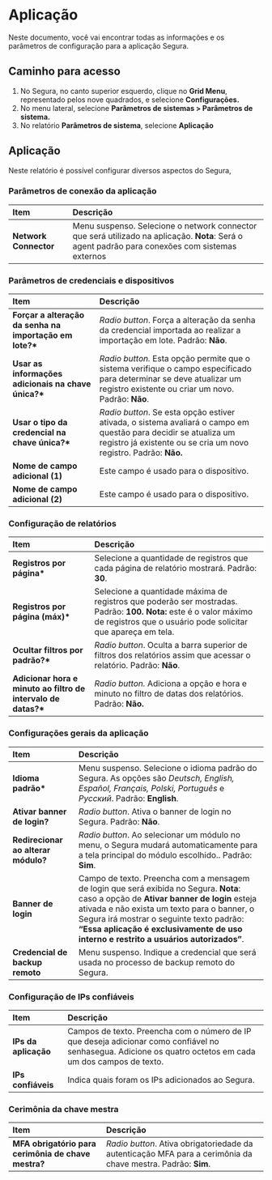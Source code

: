 # Aplicação

Neste documento, você vai encontrar todas as informações e os parâmetros de configuração para a aplicação Segura.

## Caminho para acesso

1. No Segura, no canto superior esquerdo, clique no **Grid Menu**, representado pelos nove quadrados, e selecione **Configurações.**  
2. No menu lateral, selecione **Parâmetros de sistemas \> Parâmetros de sistema.**  
3. No relatório **Parâmetros de sistema**, selecione **Aplicação**

## Aplicação

Neste relatório é possível configurar diversos aspectos do Segura,

### Parâmetros de conexão da aplicação

| Item | Descrição |
| :---- | :---- |
| **Network Connector** | Menu suspenso. Selecione o network connector que será utilizado na aplicação. **Nota**: Será o agent padrão para conexões com sistemas externos |

### Parâmetros de credenciais e dispositivos

| Item | Descrição |
| :---- | :---- |
| **Forçar a alteração da senha na importação em lote?\*** | *Radio button*. Força a alteração da senha da credencial importada ao realizar a importação em lote.  Padrão: **Não**. |
| **Usar as informações adicionais na chave única?\*** | *Radio button.* Esta opção permite que o sistema verifique o campo especificado para determinar se deve atualizar um registro existente ou criar um novo. Padrão: **Não**. |
| **Usar o tipo da credencial na chave única?\*** | *Radio button*. Se esta opção estiver ativada, o sistema avaliará o campo em questão para decidir se atualiza um registro já existente ou se cria um novo registro. Padrão: **Não.** |
| **Nome de campo adicional (1)** | Este campo é usado para o dispositivo. |
| **Nome de campo adicional (2)** | Este campo é usado para o dispositivo. |

### Configuração de relatórios

| Item | Descrição |
| :---- | :---- |
| **Registros por página\*** | Selecione a quantidade de registros que cada página de relatório mostrará. Padrão: **30**. |
| **Registros por página (máx)\*** | Selecione a quantidade máxima de registros que poderão ser mostradas.  Padrão: **100\. Nota:** este é o valor máximo de registros que o usuário pode solicitar que apareça em tela. |
| **Ocultar filtros por padrão?\*** | *Radio button*. Oculta a barra superior de filtros dos relatórios assim que acessar o relatório. Padrão: **Não**. |
| **Adicionar hora e minuto ao filtro de intervalo de datas?\*** | *Radio button.* Adiciona a opção e hora e minuto no filtro de datas dos relatórios. Padrão: **Não.** |

### Configurações gerais da aplicação

| Item | Descrição |
| :---- | :---- |
| **Idioma padrão\*** | Menu suspenso. Selecione o idioma padrão do Segura. As opções são *Deutsch, English, Español, Français, Polski, Português* e *Pусский*. Padrão: **English**. |
| **Ativar banner de login?** | *Radio button*. Ativa o banner de login no Segura. Padrão: **Não**. |
| **Redirecionar ao alterar módulo?** | *Radio button*. Ao selecionar um módulo no menu, o Segura mudará automaticamente para a tela principal do módulo escolhido.. Padrão: **Sim**. |
| **Banner de login** | Campo de texto. Preencha com a mensagem de login que será exibida no Segura. **Nota**: caso a opção de **Ativar banner de login** esteja ativada e não exista um texto para o banner, o Segura irá mostrar o seguinte texto padrão: **“Essa aplicação é exclusivamente de uso interno e restrito a usuários autorizados”**. |
| **Credencial de backup remoto** | Menu suspenso. Indique a credencial que será usada no processo de backup remoto do Segura. |

### Configuração de IPs confiáveis

| Item | Descrição |
| :---- | :---- |
| **IPs da aplicação** | Campos de texto. Preencha com o número de IP que deseja adicionar como confiável no senhasegua. Adicione os quatro octetos em cada um dos campos de texto. |
| **IPs confiáveis** | Indica quais foram os IPs adicionados ao Segura. |

### Cerimônia da chave mestra

| Item | Descrição |
| :---- | :---- |
| **MFA obrigatório para cerimônia de chave mestra?** | *Radio button*. Ativa obrigatoriedade da autenticação MFA para a cerimônia da chave mestra. Padrão: **Sim**. |